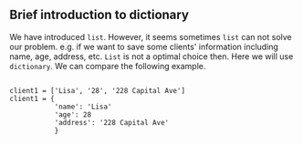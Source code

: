 ## Brief introduction to dictionary

We have introduced `list`. However, it seems sometimes `list` can not solve our problem. e.g. if we want to save some clients' information including name, age, address, etc. `List` is not a optimal choice then. Here we will use `dictionary`. We can compare the following example.

```shell

client1 = ['Lisa', '28', '228 Capital Ave']
client1 = {
           'name': 'Lisa'
           'age': 28
           'address': '228 Capital Ave'
           }

```
